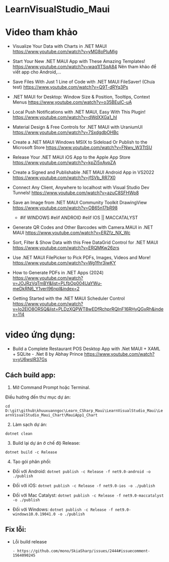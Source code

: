 # LearnVisualStudio_Maui

# Video tham khảo

* Visualize Your Data with Charts in .NET MAUI
https://www.youtube.com/watch?v=yMG8oPIuMig

* Start Your New .NET MAUI App with These Amazing Templates!
https://www.youtube.com/watch?v=waq1ITSqA84
Nên tham khảo để viết app cho Android,...

* Save Files With Just 1 Line of Code with .NET MAUI FileSaver! (Chưa test)
https://www.youtube.com/watch?v=Q9T-dRYq3Ps 

* .NET MAUI for Desktop: Window Size & Position, Tooltips, Context Menus
https://www.youtube.com/watch?v=o35BEuIC-uA 

* Local Push Notifications with .NET MAUI, Easy With This Plugin!
https://www.youtube.com/watch?v=dWdXXGa1_hI

* Material Design & Free Controls for .NET MAUI with UraniumUI
https://www.youtube.com/watch?v=7SxdgdbOHBc

* Create a .NET MAUI Windows MSIX to Sideload Or Publish to the Microsoft Store
https://www.youtube.com/watch?v=FNwv_W3TtSU

* Release Your .NET MAUI iOS App to the Apple App Store
https://www.youtube.com/watch?v=kpZi5xAvpZA

* Create a Signed and Publishable .NET MAUI Android App in VS2022
https://www.youtube.com/watch?v=jfSVb_RR7X0

* Connect Any Client, Anywhere to localhost with Visual Studio Dev Tunnels!
https://www.youtube.com/watch?v=azuC8SFHWp8

* Save an Image from .NET MAUI Community Toolkit DrawingView
https://www.youtube.com/watch?v=OB65n17bR98
    - #if WINDOWS
        #elif ANDROID
        #elif IOS || MACCATALYST

* Generate QR Codes and Other Barcodes with Camera.MAUI in .NET MAUI
https://www.youtube.com/watch?v=ERZfz_NX_Wc

* Sort, Filter & Show Data with this Free DataGrid Control for .NET MAUI
https://www.youtube.com/watch?v=ERQMKw26zrs

* Use .NET MAUI FilePicker to Pick PDFs, Images, Videos and More!
https://www.youtube.com/watch?v=Wg1fhr3iwKY

* How to Generate PDFs in .NET Apps (2024)
https://www.youtube.com/watch?v=JOJRzVqTmBY&list=PLfbOp004UaYWu-meDkRN6_Y1verl96npI&index=2

* Getting Started with the .NET MAUI Scheduler Control
https://www.youtube.com/watch?v=Io2ElO8ORSQ&list=PLDzXQPWT8wEDfRchprRQInF16RHyQGxRh&index=114

# video ứng dụng:

* Build a Complete Restaurant POS Desktop App with .Net MAUI + XAML + SQLite - .Net 8 by Abhay Prince
https://www.youtube.com/watch?v=yU6wsIR37Gs

## Cách build app:

1. Mở Command Prompt hoặc Terminal.

Điều hướng đến thư mục dự án:

`cd D:\git\github\khuuxuanngoc\Learn_CSharp_Maui\LearnVisualStudio_Maui\LearnVisualStudio_Maui_Chart\MauiApp1_Chart`

2. Làm sạch dự án:

`dotnet clean`

3. Build lại dự án ở chế độ Release:

`dotnet build -c Release`

4. Tạo gói phân phối:

  * Đối với Android: `dotnet publish -c Release -f net9.0-android -o ./publish`

  * Đối với iOS: `dotnet publish -c Release -f net9.0-ios -o ./publish`

  * Đối với Mac Catalyst: `dotnet publish -c Release -f net9.0-maccatalyst -o ./publish`

  * Đối với Windows: `dotnet publish -c Release -f net9.0-windows10.0.19041.0 -o ./publish`

  ## Fix lỗi:

  * Lỗi build release

        - https://github.com/mono/SkiaSharp/issues/2444#issuecomment-1564090245